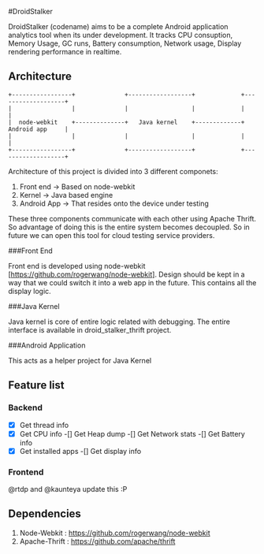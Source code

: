 #DroidStalker

DroidStalker (codename) aims to be a complete Android application analytics tool when its under development. It tracks CPU consuption, Memory Usage, GC runs, Battery consumption, Network usage, Display rendering performance in realtime.


## Architecture

```
+-----------------+              +------------------+             +-------------------+
|                 |              |                  |             |                   |
|  node-webkit    +--------------+   Java kernel    +-------------+   Android app     |
|                 |              |                  |             |                   |
+-----------------+              +------------------+             +-------------------+
```


Architecture of this project is divided into 3 different componets:

1. Front end -> Based on node-webkit
2. Kernel -> Java based engine
3. Android App -> That resides onto the device under testing

These three components communicate with each other using Apache Thrift. So advantage of doing this is the entire system becomes decoupled. So in future we can open this tool for cloud testing service providers.

###Front End

Front end is developed using node-webkit [https://github.com/rogerwang/node-webkit]. Design should be kept in a way that we could switch it into a web app in the future. This contains all the display logic.

###Java Kernel

Java kernel is core of entire logic related with debugging. The entire interface is available in droid_stalker_thrift project.

###Android Application

This acts as a helper project for Java Kernel


## Feature list

### Backend

-[x] Get thread info
-[x] Get CPU info
-[] Get Heap dump
-[] Get Network stats
-[] Get Battery info
-[x] Get installed apps
-[] Get display info

### Frontend

@rtdp and @kaunteya update this :P

## Dependencies

1. Node-Webkit : https://github.com/rogerwang/node-webkit
2. Apache-Thrift : https://github.com/apache/thrift
